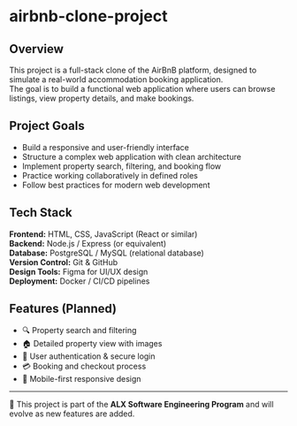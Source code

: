 # airbnb-clone-project


## Overview  
This project is a full-stack clone of the AirBnB platform, designed to simulate a real-world accommodation booking application.  
The goal is to build a functional web application where users can browse listings, view property details, and make bookings.  

## Project Goals
- Build a responsive and user-friendly interface  
- Structure a complex web application with clean architecture  
- Implement property search, filtering, and booking flow  
- Practice working collaboratively in defined roles  
- Follow best practices for modern web development  

## Tech Stack  
**Frontend:** HTML, CSS, JavaScript (React or similar)  
**Backend:** Node.js / Express (or equivalent)  
**Database:** PostgreSQL / MySQL (relational database)  
**Version Control:** Git & GitHub  
**Design Tools:** Figma for UI/UX design  
**Deployment:** Docker / CI/CD pipelines  

## Features (Planned)  
- 🔍 Property search and filtering  
- 🏠 Detailed property view with images  
- 🔑 User authentication & secure login  
- 💳 Booking and checkout process  
- 📱 Mobile-first responsive design  

---

🚀 This project is part of the **ALX Software Engineering Program** and will evolve as new features are added.  
